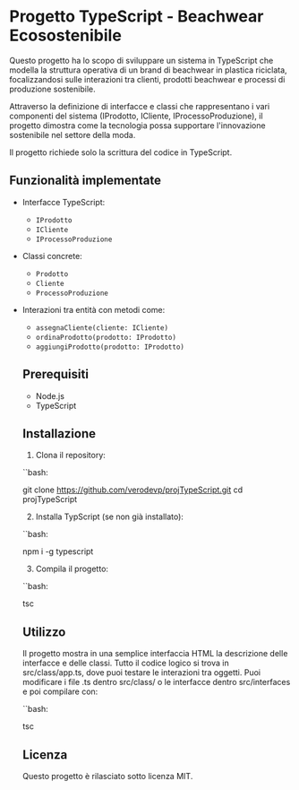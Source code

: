 # Progetto TypeScript - Beachwear Ecosostenibile

Questo progetto ha lo scopo di sviluppare un sistema in TypeScript che modella la struttura operativa di un brand di beachwear in plastica riciclata, focalizzandosi sulle interazioni tra clienti, prodotti beachwear e processi di produzione sostenibile.

Attraverso la definizione di interfacce e classi che rappresentano i vari componenti del sistema (IProdotto, ICliente, IProcessoProduzione), il progetto dimostra come la tecnologia possa supportare l'innovazione sostenibile nel settore della moda.

Il progetto richiede solo la scrittura del codice in TypeScript.

## Funzionalità implementate

- Interfacce TypeScript:
  - `IProdotto`
  - `ICliente`
  - `IProcessoProduzione`
- Classi concrete:
  - `Prodotto`
  - `Cliente`
  - `ProcessoProduzione`
- Interazioni tra entità con metodi come:

  - `assegnaCliente(cliente: ICliente)`
  - `ordinaProdotto(prodotto: IProdotto)`
  - `aggiungiProdotto(prodotto: IProdotto)`

  ## Prerequisiti

  - Node.js
  - TypeScript
  

  ## Installazione

  1. Clona il repository:

  ``bash:

  git clone https://github.com/verodevp/projTypeScript.git
  cd projTypeScript

  2. Installa TypScript (se non già installato):

  ``bash:

  npm i -g typescript

  3. Compila il progetto:

  ``bash:

  tsc 

  ## Utilizzo

  Il progetto mostra in una semplice interfaccia HTML la descrizione delle interfacce e delle classi.
  Tutto il codice logico si trova in src/class/app.ts, dove puoi testare le interazioni tra oggetti.
  Puoi modificare i file .ts dentro src/class/ o le interfacce dentro src/interfaces e poi compilare con:
  
  ``bash:
  
  tsc
  
  ## Licenza
  
  Questo progetto è rilasciato sotto licenza MIT.
